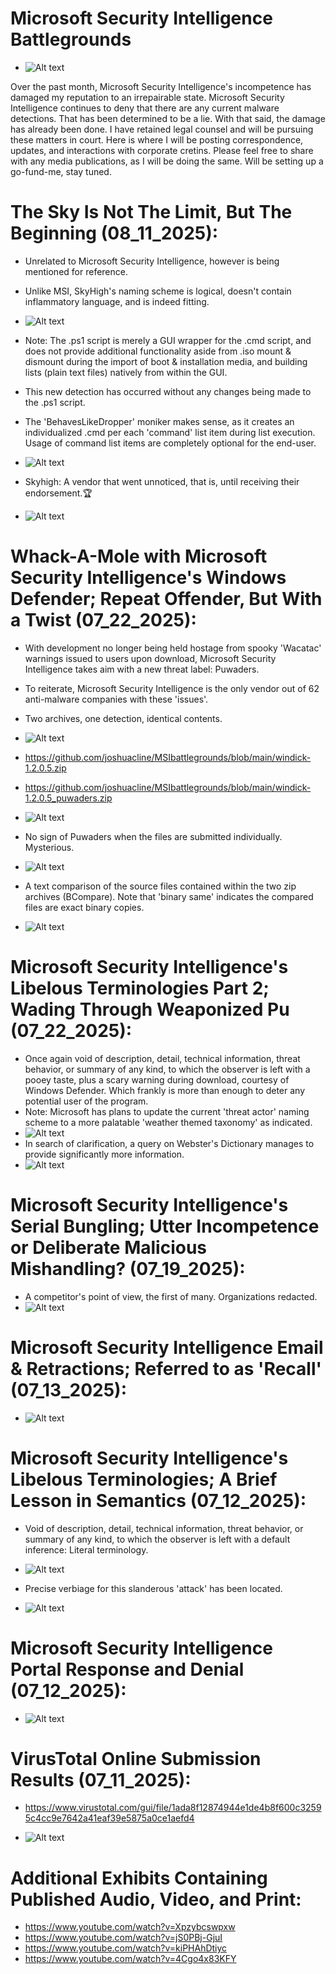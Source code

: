# Microsoft Security Intelligence Battlegrounds

- ![Alt text](/scales_of_justice.jpg "")


Over the past month, Microsoft Security Intelligence's incompetence has damaged my reputation to an irrepairable state.
Microsoft Security Intelligence continues to deny that there are any current malware detections.
That has been determined to be a lie. With that said, the damage has already been done.
I have retained legal counsel and will be pursuing these matters in court.
Here is where I will be posting correspondence, updates, and interactions with corporate cretins.
Please feel free to share with any media publications, as I will be doing the same.
Will be setting up a go-fund-me, stay tuned.


# The Sky Is Not The Limit, But The Beginning (08_11_2025):
- Unrelated to Microsoft Security Intelligence, however is being mentioned for reference.
- Unlike MSI, SkyHigh's naming scheme is logical, doesn't contain inflammatory language, and is indeed fitting.

- ![Alt text](/bucolic_green_hills_ca.jpg "")

- Note: The .ps1 script is merely a GUI wrapper for the .cmd script, and does not provide additional functionality aside from .iso mount & dismount during the import of boot & installation media, and building lists (plain text files) natively from within the GUI.
- This new detection has occurred without any changes being made to the .ps1 script.
- The 'BehavesLikeDropper' moniker makes sense, as it creates an individualized .cmd per each 'command' list item during list execution. Usage of command list items are completely optional for the end-user.
- ![Alt text](/virustotal_results_08_11_2025.png "")

- Skyhigh: A vendor that went unnoticed, that is, until receiving their endorsement.🏆
- ![Alt text](/libelous_terminology_skyhigh.png "")


# Whack-A-Mole with Microsoft Security Intelligence's Windows Defender; Repeat Offender, But With a Twist (07_22_2025):
- With development no longer being held hostage from spooky 'Wacatac' warnings issued to users upon download, Microsoft Security Intelligence takes aim with a new threat label: Puwaders.
- To reiterate, Microsoft Security Intelligence is the only vendor out of 62 anti-malware companies with these 'issues'.
- Two archives, one detection, identical contents.

- ![Alt text](/two_zips_one_false_positive.jpg "")
- https://github.com/joshuacline/MSIbattlegrounds/blob/main/windick-1.2.0.5.zip
- https://github.com/joshuacline/MSIbattlegrounds/blob/main/windick-1.2.0.5_puwaders.zip

- ![Alt text](/virustotal_results_07_22_2025_ziparchive.png "")
- No sign of Puwaders when the files are submitted individually. Mysterious.
- ![Alt text](/virustotal_results_07_22_2025_individualized.png "")
- A text comparison of the source files contained within the two zip archives (BCompare). Note that 'binary same' indicates the compared files are exact binary copies.
- ![Alt text](/virustotal_results_07_22_2025_filecompare.png "")



# Microsoft Security Intelligence's Libelous Terminologies Part 2; Wading Through Weaponized Pu (07_22_2025):
- Once again void of description, detail, technical information, threat behavior, or summary of any kind, to which the observer is left with a pooey taste, plus a scary warning during download, courtesy of Windows Defender. Which frankly is more than enough to deter any potential user of the program.
- Note: Microsoft has plans to update the current 'threat actor' naming scheme to a more palatable 'weather themed taxonomy' as indicated.
- ![Alt text](/microsoft_security_intelligence_Puwaders.png "")
- In search of clarification, a query on Webster's Dictionary manages to provide significantly more information.
- ![Alt text](/libelous_terminology_puwaders.png "")


# Microsoft Security Intelligence's Serial Bungling; Utter Incompetence or Deliberate Malicious Mishandling? (07_19_2025):

- A competitor's point of view, the first of many. Organizations redacted.
- ![Alt text](/vendor01_portal_response_07_19_2025.png "")

# Microsoft Security Intelligence Email & Retractions; Referred to as 'Recall' (07_13_2025):

- ![Alt text](/email_07132025_01.png "")

# Microsoft Security Intelligence's Libelous Terminologies; A Brief Lesson in Semantics (07_12_2025):
- Void of description, detail, technical information, threat behavior, or summary of any kind, to which the observer is left with a default inference: Literal terminology.
- ![Alt text](/microsoft_security_intelligence_Wacatac.png "")

- Precise verbiage for this slanderous 'attack' has been located.
- ![Alt text](/libelous_terminology_wacatac.png "")


# Microsoft Security Intelligence Portal Response and Denial (07_12_2025):

- ![Alt text](/security_portal_detection_denial_07_12_2025.png "")


# VirusTotal Online Submission Results (07_11_2025):

- https://www.virustotal.com/gui/file/1ada8f12874944e1de4b8f600c32595c4cc9e7642a41eaf39e5875a0ce1aefd4

- ![Alt text](/virustotal_results_07_11_2025.png "")


# Additional Exhibits Containing Published Audio, Video, and Print:

- https://www.youtube.com/watch?v=Xpzybcswpxw
- https://www.youtube.com/watch?v=jS0PBj-GjuI
- https://www.youtube.com/watch?v=kiPHAhDtiyc
- https://www.youtube.com/watch?v=4Cgo4x83KFY

